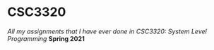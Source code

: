 # CSC3320
*All my assignments that I have ever done in CSC3320: System Level Programming*
**Spring 2021**

